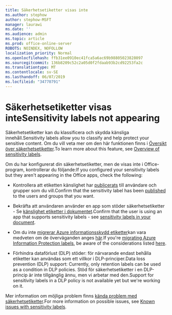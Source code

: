 ```yaml
---
title: Säkerhetsetiketter visas inte
ms.author: stephow
author: stephow-MSFT
manager: laurawi
ms.date: ''
ms.audience: admin
ms.topic: article
ms.prod: office-online-server
ROBOTS: NOINDEX, NOFOLLOW
localization_priority: Normal
ms.openlocfilehash: ffb31ee0910ec41fca5a6ac69b98805023828097
ms.sourcegitcommit: 136b8209c52c2a05d0f2fdaab93b2cd92253fa2c
ms.translationtype: MT
ms.contentlocale: sv-SE
ms.lasthandoff: 06/07/2019
ms.locfileid: "34770791"
---
```

# <a name="sensitivity-labels-not-appearing"></a><span data-ttu-id="42ab8-102">Säkerhetsetiketter visas inte</span><span class="sxs-lookup"><span data-stu-id="42ab8-102">Sensitivity labels not appearing</span></span>

<span data-ttu-id="42ab8-103">Säkerhetsetiketter kan du klassificera och skydda känsliga innehåll.</span><span class="sxs-lookup"><span data-stu-id="42ab8-103">Sensitivity labels allow you to classify and help protect your sensitive content.</span></span> <span data-ttu-id="42ab8-104">Om du vill veta mer om den här funktionen finns i [Översikt över säkerhetsetiketter](https://docs.microsoft.com/office365/securitycompliance/sensitivity-labels).</span><span class="sxs-lookup"><span data-stu-id="42ab8-104">To learn more about this feature, see [Overview of sensitivity labels](https://docs.microsoft.com/office365/securitycompliance/sensitivity-labels).</span></span>

<span data-ttu-id="42ab8-105">Om du har konfigurerat din säkerhetsetiketter, men de visas inte i Office-program, kontrollerar du följande:</span><span class="sxs-lookup"><span data-stu-id="42ab8-105">If you configured your sensitivity labels but they aren't appearing in the Office apps, check the following:</span></span>

- <span data-ttu-id="42ab8-106">Kontrollera att etiketten känslighet har [publicerats](https://docs.microsoft.com/Office365/SecurityCompliance/sensitivity-labels#what-label-policies-can-do) till användare och grupper som du vill.</span><span class="sxs-lookup"><span data-stu-id="42ab8-106">Confirm that the sensitivity label has been [published](https://docs.microsoft.com/Office365/SecurityCompliance/sensitivity-labels#what-label-policies-can-do) to the users and groups that you want.</span></span>

- <span data-ttu-id="42ab8-107">Bekräfta att användaren använder en app som stöder säkerhetsetiketter - Se [känslighet etiketter i dokumentet](https://support.office.com/article/apply-sensitivity-labels-to-your-documents-and-email-within-office-2f96e7cd-d5a4-403b-8bd7-4cc636bae0f9?ad=US&ui=en-US&rs=en-US#bkmk_whereavailable).</span><span class="sxs-lookup"><span data-stu-id="42ab8-107">Confirm that the user is using an app that supports sensitivity labels - see [sensitivity labels in your document](https://support.office.com/article/apply-sensitivity-labels-to-your-documents-and-email-within-office-2f96e7cd-d5a4-403b-8bd7-4cc636bae0f9?ad=US&ui=en-US&rs=en-US#bkmk_whereavailable).</span></span>
 
 
- <span data-ttu-id="42ab8-108">Om du inte [migrerar Azure informationsskydd etiketter](https://docs.microsoft.com/azure/information-protection/configure-policy-migrate-labels)kan vara medveten om de överväganden anges [här](https://docs.microsoft.com/azure/information-protection/configure-policy-migrate-labels#considerations-for-unified-labels).</span><span class="sxs-lookup"><span data-stu-id="42ab8-108">If you're [migrating Azure Information Protection labels](https://docs.microsoft.com/azure/information-protection/configure-policy-migrate-labels), be aware of the considerations listed [here](https://docs.microsoft.com/azure/information-protection/configure-policy-migrate-labels#considerations-for-unified-labels).</span></span>

- <span data-ttu-id="42ab8-109">Förhindra dataförlust (DLP) stöder: för närvarande endast behålla etiketter kan användas som ett villkor i DLP-principer.</span><span class="sxs-lookup"><span data-stu-id="42ab8-109">Data loss prevention (DLP) support: Currently, only retention labels can be used as a condition in DLP policies.</span></span>  <span data-ttu-id="42ab8-110">Stöd för säkerhetsetiketter i en DLP-princip är inte tillgänglig ännu, men vi arbetar med den.</span><span class="sxs-lookup"><span data-stu-id="42ab8-110">Support for sensitivity labels in a DLP policy is not available yet but we're working on it.</span></span>

<span data-ttu-id="42ab8-111">Mer information om möjliga problem finns [kända problem med säkerhetsetiketter](https://support.office.com/article/known-issues-with-sensitivity-labels-in-office-b169d687-2bbd-4e21-a440-7da1b2743edc?ui=en-US&rs=en-US&ad=US).</span><span class="sxs-lookup"><span data-stu-id="42ab8-111">For more information on possible issues, see [Known issues with sensitivity labels](https://support.office.com/article/known-issues-with-sensitivity-labels-in-office-b169d687-2bbd-4e21-a440-7da1b2743edc?ui=en-US&rs=en-US&ad=US).</span></span>